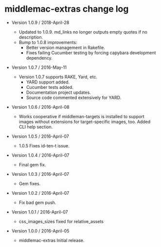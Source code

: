 middlemac-extras change log
===========================

- Version 1.0.9 / 2018-April-28

  - Updated to 1.0.9. md_links no longer outputs empty quotes if no description.
  - Bump to 1.0.8 improvements:
      - Better version management in Rakefile.
      - Fixes failing Cucumber testing by forcing capybara development dependency.

- Version 1.0.7 / 2016-May-11

  - Version 1.0.7 supports RAKE, Yard, etc.
      - YARD support added.
      - Cucumber tests added.
      - Documentation project updates.
      - Source code commented extensively for YARD.

- Version 1.0.6 / 2016-April-08

  - Works cooperative if middleman-targets is installed to support images without extensions for target-specific images, too. Added CLI help section.

- Version 1.0.5 / 2016-April-07

  - 1.0.5 Fixes id-ten-t issue.

- Version 1.0.4 / 2016-April-07

  - Final gem fix.

- Version 1.0.3 / 2016-April-07

  - Gem fixes.

- Version 1.0.2 / 2016-April-07

  - Fix bad gem push.

- Version 1.0.1 / 2016-April-07

  - css_images_sizes fixed for relative_assets

- Version 1.0.0 / 2016-April-05

  - middlemac-extras
    Initial release.

